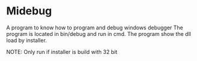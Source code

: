 # Midebug
A program to know how to program and debug windows debugger
The program is located in bin/debug and run in cmd. The program show the dll load by installer.

NOTE: Only run if installer is build with 32 bit
